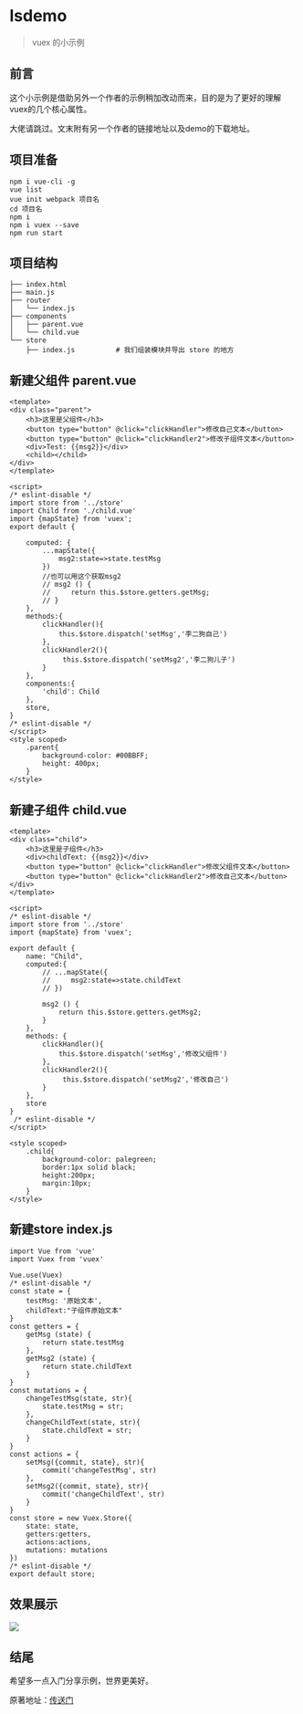 # lsdemo

> vuex 的小示例


## 前言

这个小示例是借助另外一个作者的示例稍加改动而来，目的是为了更好的理解vuex的几个核心属性。

大佬请跳过。文末附有另一个作者的链接地址以及demo的下载地址。 


 
##  项目准备

    npm i vue-cli -g
    vue list
    vue init webpack 项目名
    cd 项目名
    npm i
    npm i vuex --save
    npm run start

## 项目结构
    ├── index.html
    ├── main.js
    ├── router
    │   └── index.js
    ├── components
    │   ├── parent.vue
    │   └── child.vue
    └── store
        ├── index.js          # 我们组装模块并导出 store 的地方
    
##  新建父组件 parent.vue

    <template>
    <div class="parent">
        <h3>这里是父组件</h3>
        <button type="button" @click="clickHandler">修改自己文本</button>
        <button type="button" @click="clickHandler2">修改子组件文本</button>
        <div>Test: {{msg2}}</div>
        <child></child>
    </div>
    </template>
    
    <script>
    /* eslint-disable */
    import store from '../store'
    import Child from './child.vue'
    import {mapState} from 'vuex';
    export default {
   
        computed: {
            ...mapState({
                msg2:state=>state.testMsg 
            })
            //也可以用这个获取msg2
            // msg2 () {
            //     return this.$store.getters.getMsg;
            // }
        },
        methods:{
            clickHandler(){
                this.$store.dispatch('setMsg','李二狗自己')
            },
            clickHandler2(){
                 this.$store.dispatch('setMsg2','李二狗儿子')
            }
        },
        components:{
            'child': Child
        },
        store,
    }
    /* eslint-disable */
    </script>
    <style scoped>
        .parent{
            background-color: #00BBFF;
            height: 400px;
        }
    </style>
    
##  新建子组件 child.vue
    
    <template>
    <div class="child">
        <h3>这里是子组件</h3>
        <div>childText: {{msg2}}</div>
        <button type="button" @click="clickHandler">修改父组件文本</button>
        <button type="button" @click="clickHandler2">修改自己文本</button>
    </div>
    </template>
    
    <script>
    /* eslint-disable */
    import store from '../store'
    import {mapState} from 'vuex';

    export default {
        name: "Child",
        computed:{
            // ...mapState({
            //     msg2:state=>state.childText 
            // })

            msg2 () {
                return this.$store.getters.getMsg2;
            }
        },
        methods: {
            clickHandler(){
                this.$store.dispatch('setMsg','修改父组件')
            },
            clickHandler2(){
                 this.$store.dispatch('setMsg2','修改自己')
            }
        },
        store
    }
     /* eslint-disable */
    </script>
    
    <style scoped>
        .child{
            background-color: palegreen;
            border:1px solid black;
            height:200px;
            margin:10px;
        }
    </style>


##  新建store index.js

        
    import Vue from 'vue'
    import Vuex from 'vuex'
    
    Vue.use(Vuex)
    /* eslint-disable */
    const state = {
        testMsg: '原始文本',
        childText:"子组件原始文本"
    }
    const getters = {
        getMsg (state) {
            return state.testMsg
        },
        getMsg2 (state) {
            return state.childText
        }
    }
    const mutations = {
        changeTestMsg(state, str){
            state.testMsg = str;
        },
        changeChildText(state, str){
            state.childText = str;
        }
    }
    const actions = {
        setMsg({commit, state}, str){
            commit('changeTestMsg', str)
        },
        setMsg2({commit, state}, str){
            commit('changeChildText', str)
        }
    }
    const store = new Vuex.Store({
        state: state,
        getters:getters,
        actions:actions,
        mutations: mutations
    })
    /* eslint-disable */
    export default store;
    
## 效果展示
    
    
![](https://user-gold-cdn.xitu.io/2018/12/7/16787677200933d5?w=1027&h=851&f=gif&s=153545)
    
    
## 结尾

希望多一点入门分享示例，世界更美好。

原著地址：[传送门](https://segmentfault.com/a/1190000012881956)
    
